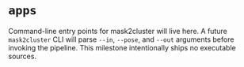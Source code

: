 # `apps`

Command-line entry points for mask2cluster will live here. A future `mask2cluster` CLI will parse `--in`, `--pose`, and `--out` arguments before invoking the pipeline. This milestone intentionally ships no executable sources.
